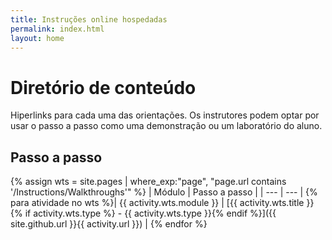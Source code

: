 ```yaml
---
title: Instruções online hospedadas
permalink: index.html
layout: home
---
```


# <a name="content-directory"></a>Diretório de conteúdo

Hiperlinks para cada uma das orientações. Os instrutores podem optar por usar o passo a passo como uma demonstração ou um laboratório do aluno. 

## <a name="walkthroughs"></a>Passo a passo

{% assign wts = site.pages | where_exp:"page", "page.url contains '/Instructions/Walkthroughs'" %}
| Módulo | Passo a passo |
| --- | --- | 
{% para atividade no wts %}| {{ activity.wts.module }} | [{{ activity.wts.title }}{% if activity.wts.type %} - {{ activity.wts.type }}{% endif %}]({{ site.github.url }}{{ activity.url }}) |
{% endfor %}

